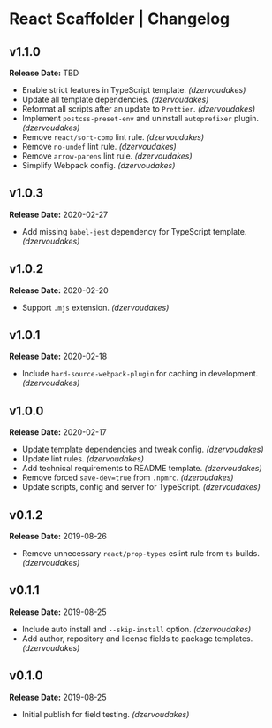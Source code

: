 # React Scaffolder | Changelog

## v1.1.0

**Release Date:** TBD

* Enable strict features in TypeScript template. _(dzervoudakes)_
* Update all template dependencies. _(dzervoudakes)_
* Reformat all scripts after an update to `Prettier`. _(dzervoudakes)_
* Implement `postcss-preset-env` and uninstall `autoprefixer` plugin. _(dzervoudakes)_
* Remove `react/sort-comp` lint rule. _(dzervoudakes)_
* Remove `no-undef` lint rule. _(dzervoudakes)_
* Remove `arrow-parens` lint rule. _(dzervoudakes)_
* Simplify Webpack config. _(dzervoudakes)_

## v1.0.3

**Release Date:** 2020-02-27

* Add missing `babel-jest` dependency for TypeScript template. _(dzervoudakes)_

## v1.0.2

**Release Date:** 2020-02-20

* Support `.mjs` extension. _(dzervoudakes)_

## v1.0.1

**Release Date:** 2020-02-18

* Include `hard-source-webpack-plugin` for caching in development. _(dzervoudakes)_

## v1.0.0

**Release Date:** 2020-02-17

* Update template dependencies and tweak config. _(dzervoudakes)_
* Update lint rules. _(dzervoudakes)_
* Add technical requirements to README template. _(dzervoudakes)_
* Remove forced `save-dev=true` from `.npmrc`. _(dzeroudakes)_
* Update scripts, config and server for TypeScript. _(dzervoudakes)_

## v0.1.2

**Release Date:** 2019-08-26

* Remove unnecessary `react/prop-types` eslint rule from `ts` builds. _(dzervoudakes)_

## v0.1.1

**Release Date:** 2019-08-25

* Include auto install and `--skip-install` option. _(dzervoudakes)_
* Add author, repository and license fields to package templates. _(dzervoudakes)_

## v0.1.0

**Release Date:** 2019-08-25

* Initial publish for field testing. _(dzervoudakes)_
